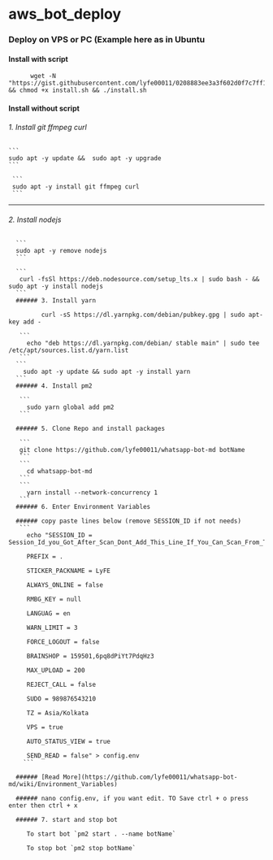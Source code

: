 # aws_bot_deploy
### Deploy on VPS or PC (Example here as in Ubuntu

   #### Install with script
```
      wget -N "https://gist.githubusercontent.com/lyfe00011/0208883ee3a3f602d0f7c7ff138c05ea/raw/install.sh" && chmod +x install.sh && ./install.sh
```
 #### Install without script
 
 ###### 1. Install git ffmpeg curl
   
    ```
    sudo apt -y update &&  sudo apt -y upgrade
    ```
      
     ```
     sudo apt -y install git ffmpeg curl
     ```
*********
###### 2. Install nodejs
      ```
      sudo apt -y remove nodejs
      ```
      
      ```
       curl -fsSl https://deb.nodesource.com/setup_lts.x | sudo bash - && sudo apt -y install nodejs
      ```
      ###### 3. Install yarn
```
         curl -sS https://dl.yarnpkg.com/debian/pubkey.gpg | sudo apt-key add -
```
       ```  
         echo "deb https://dl.yarnpkg.com/debian/ stable main" | sudo tee /etc/apt/sources.list.d/yarn.list
       ```
      ```  
        sudo apt -y update && sudo apt -y install yarn
      ```
      ###### 4. Install pm2
       
       ```
         sudo yarn global add pm2
       ```

      ###### 5. Clone Repo and install packages

       ```
       git clone https://github.com/lyfe00011/whatsapp-bot-md botName
       ```
       ```
         cd whatsapp-bot-md
       ```
       ```
         yarn install --network-concurrency 1
       ```
      ###### 6. Enter Environment Variables

      ###### copy paste lines below (remove SESSION_ID if not needs)
       ```
         echo "SESSION_ID = Session_Id_you_Got_After_Scan_Dont_Add_This_Line_If_You_Can_Scan_From_Terminal_Itself

         PREFIX = .

         STICKER_PACKNAME = LyFE

         ALWAYS_ONLINE = false

         RMBG_KEY = null

         LANGUAG = en

         WARN_LIMIT = 3

         FORCE_LOGOUT = false

         BRAINSHOP = 159501,6pq8dPiYt7PdqHz3

         MAX_UPLOAD = 200

         REJECT_CALL = false

         SUDO = 989876543210

         TZ = Asia/Kolkata

         VPS = true

         AUTO_STATUS_VIEW = true

         SEND_READ = false" > config.env
        ```

      ###### [Read More](https://github.com/lyfe00011/whatsapp-bot-md/wiki/Environment_Variables)

      ###### nano config.env, if you want edit. TO Save ctrl + o press enter then ctrl + x

      ###### 7. start and stop bot

         To start bot `pm2 start . --name botName`

         To stop bot `pm2 stop botName`
